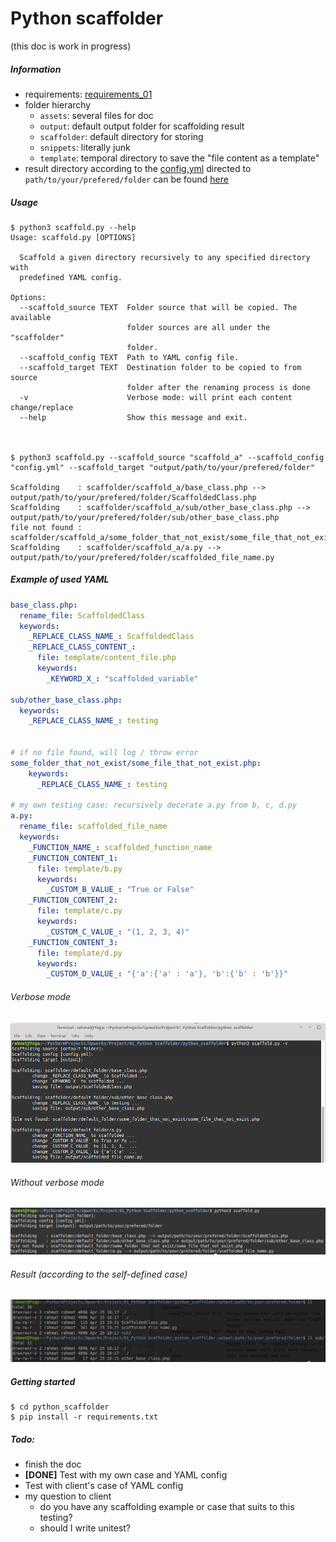# Python scaffolder

(this doc is work in progress)

##### Information
- requirements: [requirements_01](assets/requirements_01)
- folder hierarchy
  - `assets`: several files for doc
  - `output`: default output folder for scaffolding result
  - `scaffolder`: default directory for storing 
  - `snippets`: literally junk
  - `template`: temporal directory to save the "file content as a template"
- result directory according to the [config.yml](config.yml) directed to `path/to/your/prefered/folder` can be found [here](output/path/to/your/prefered/folder)

##### Usage
```
$ python3 scaffold.py --help
Usage: scaffold.py [OPTIONS]

  Scaffold a given directory recursively to any specified directory with
  predefined YAML config.

Options:
  --scaffold_source TEXT  Folder source that will be copied. The available
                          folder sources are all under the "scaffolder"
                          folder.
  --scaffold_config TEXT  Path to YAML config file.
  --scaffold_target TEXT  Destination folder to be copied to from source
                          folder after the renaming process is done
  -v                      Verbose mode: will print each content change/replace
  --help                  Show this message and exit.



$ python3 scaffold.py --scaffold_source "scaffold_a" --scaffold_config "config.yml" --scaffold_target "output/path/to/your/prefered/folder"

Scaffolding    : scaffolder/scaffold_a/base_class.php --> output/path/to/your/prefered/folder/ScaffoldedClass.php
Scaffolding    : scaffolder/scaffold_a/sub/other_base_class.php --> output/path/to/your/prefered/folder/sub/other_base_class.php
file not found : scaffolder/scaffold_a/some_folder_that_not_exist/some_file_that_not_exist.php
Scaffolding    : scaffolder/scaffold_a/a.py --> output/path/to/your/prefered/folder/scaffolded_file_name.py

```

##### Example of used YAML

```yaml
base_class.php:
  rename_file: ScaffoldedClass
  keywords:
    _REPLACE_CLASS_NAME_: ScaffoldedClass
    _REPLACE_CLASS_CONTENT_:
      file: template/content_file.php
      keywords:
        _KEYWORD_X_: "scaffolded_variable"

sub/other_base_class.php:
  keywords:
    _REPLACE_CLASS_NAME_: testing


# if no file found, will log / throw error
some_folder_that_not_exist/some_file_that_not_exist.php:
    keywords:
      _REPLACE_CLASS_NAME_: testing

# my own testing case: recursively decorate a.py from b, c, d.py
a.py:
  rename_file: scaffolded_file_name
  keywords:
    _FUNCTION_NAME_: scaffolded_function_name
    _FUNCTION_CONTENT_1:
      file: template/b.py
      keywords:
        _CUSTOM_B_VALUE_: "True or False"
    _FUNCTION_CONTENT_2:
      file: template/c.py
      keywords:
        _CUSTOM_C_VALUE_: "(1, 2, 3, 4)"
    _FUNCTION_CONTENT_3:
      file: template/d.py
      keywords:
        _CUSTOM_D_VALUE_: "{'a':{'a' : 'a'}, 'b':{'b' : 'b'}}"

```

###### Verbose mode
![](assets/verbose_mode_on.png)

###### Without verbose mode
![](assets/verbose_mode_off.png)

###### Result (according to the self-defined case)
![](assets/script_result_ll.png)


##### Getting started

```
$ cd python_scaffolder
$ pip install -r requirements.txt
```

##### Todo:
  - finish the doc
  - **[DONE]** Test with my own case and YAML config
  - Test with client's case of YAML config
  - my question to client
    - do you have any scaffolding example or case that suits to this testing?
    - should I write unitest?
